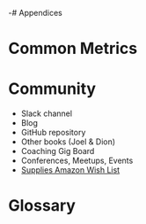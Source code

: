 -# Appendices

# Common Metrics

# Community

- Slack channel
- Blog
- GitHub repository
- Other books (Joel & Dion)
- Coaching Gig Board
- Conferences, Meetups, Events
- [Supplies Amazon Wish List](https://www.amazon.com/gp/registry/wishlist/3GAGNGF3OD33I/ref=cm_wl_huc_title)

# Glossary
